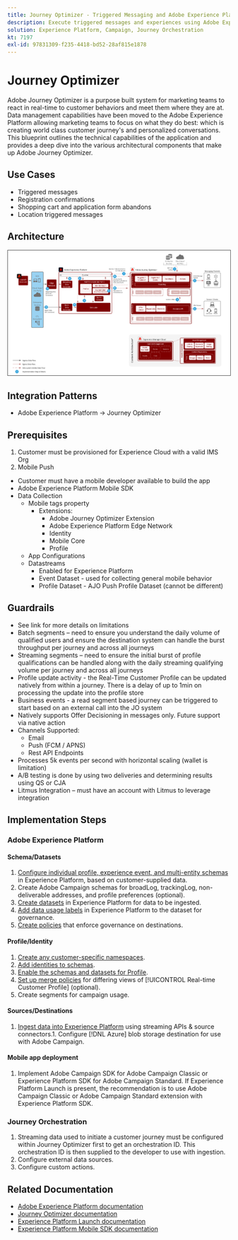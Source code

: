 ```yaml
---
title: Journey Optimizer - Triggered Messaging and Adobe Experience Platform Blueprint
description: Execute triggered messages and experiences using Adobe Experience Platform as a central hub of streaming data, customer profiles, and segmentation.
solution: Experience Platform, Campaign, Journey Orchestration
kt: 7197
exl-id: 97831309-f235-4418-bd52-28af815e1878
---
```

# Journey Optimizer

Adobe Journey Optimizer is a purpose built system for marketing teams to react in real-time to customer behaviors and meet them where they are at. Data management capabilities have been moved to the Adobe Experience Platform allowing marketing teams to focus on what they do best: which is creating world class customer journey's and personalized conversations.  This blueprint outlines the technical capabilities of the application and provides a deep dive into the various architectural components that make up Adobe Journey Optimizer. 

## Use Cases

* Triggered messages
* Registration confirmations
* Shopping cart and application form abandons
* Location triggered messages

## Architecture

<img src="assets/journey-optimizer.png" alt="Reference architecture for the Triggered Messaging and Adobe Experience Platform blueprint" style="border:1px solid #4a4a4a" />

## Integration Patterns

* Adobe Experience Platform -> Journey Optimizer

## Prerequisites

1. Customer must be provisioned for Experience Cloud with a valid IMS Org
1. Mobile Push

* Customer must have a mobile developer available to build the app 
* Adobe Experience Platform Mobile SDK
* Data Collection
   * Mobile tags property
      * Extensions: 
        * Adobe Journey Optimizer Extension
        * Adobe Experience Platform Edge Network
        * Identity
        * Mobile Core
        * Profile
    * App Configurations
    * Datastreams
        * Enabled for Experience Platform
        * Event Dataset - used for collecting general mobile behavior
        * Profile Dataset - AJO Push Profile Dataset (cannot be different)

## Guardrails

* See link for more details on limitations
* Batch segments – need to ensure you understand the daily volume of qualified users and ensure the destination system can handle the burst throughput per journey and across all journeys
* Streaming segments – need to ensure the initial burst of profile qualifications can be handled along with the daily streaming qualifying volume per journey and across all journeys
* Profile update activity - the Real-Time Customer Profile can be updated natively from within a journey.  There is a delay of up to 1min on processing the update into the profile store
* Business events - a read segment based journey can be triggered to start based on an external call into the JO system
* Natively supports Offer Decisioning in messages only. Future support via native action
* Channels Supported:
  * Email
  * Push (FCM / APNS)
  * Rest API Endpoints
* Processes 5k events per second with horizontal scaling (wallet is limitation)
* A/B testing is done by using two deliveries and determining results using QS or CJA
* Litmus Integration – must have an account with Litmus to leverage integration

## Implementation Steps

### Adobe Experience Platform

#### Schema/Datasets

1. [Configure individual profile, experience event, and multi-entity schemas](https://experienceleague.adobe.com/?recommended=ExperiencePlatform-D-1-2021.1.xdm) in Experience Platform, based on customer-supplied data.
1. Create Adobe Campaign schemas for broadLog, trackingLog, non-deliverable addresses, and profile preferences (optional).
1. [Create datasets](https://experienceleague.adobe.com/docs/platform-learn/tutorials/data-ingestion/create-datasets-and-ingest-data.html) in Experience Platform for data to be ingested.
1. [Add data usage labels](https://experienceleague.adobe.com/docs/platform-learn/tutorials/data-governance/classify-data-using-governance-labels.html) in Experience Platform to the dataset for governance.
1. [Create policies](https://experienceleague.adobe.com/docs/platform-learn/tutorials/data-governance/create-data-usage-policies.html) that enforce governance on destinations.

#### Profile/Identity

1. [Create any customer-specific namespaces](https://experienceleague.adobe.com/docs/platform-learn/tutorials/identities/label-ingest-and-verify-identity-data.html).
1. [Add identities to schemas](https://experienceleague.adobe.com/docs/platform-learn/tutorials/identities/label-ingest-and-verify-identity-data.html).
1. [Enable the schemas and datasets for Profile](https://experienceleague.adobe.com/docs/platform-learn/tutorials/profiles/bring-data-into-the-real-time-customer-profile.html).
1. [Set up merge policies](https://experienceleague.adobe.com/docs/platform-learn/tutorials/profiles/create-merge-policies.html) for differing views of [!UICONTROL Real-time Customer Profile] (optional).
1. Create segments for campaign usage.

#### Sources/Destinations

1. [Ingest data into Experience Platform](https://experienceleague.adobe.com/?recommended=ExperiencePlatform-D-1-2020.1.dataingestion) using streaming APIs & source connectors.1. Configure [!DNL Azure] blob storage destination for use with Adobe Campaign.

#### Mobile app deployment

1. Implement Adobe Campaign SDK for Adobe Campaign Classic or Experience Platform SDK for Adobe Campaign Standard. If Experience Platform Launch is present, the recommendation is to use Adobe Campaign Classic or Adobe Campaign Standard extension with Experience Platform SDK.


### Journey Orchestration

1. Streaming data used to initiate a customer journey must be configured within Journey Optimizer first to get an orchestration ID. This orchestration ID is then supplied to the developer to use with ingestion.
1. Configure external data sources.
1. Configure custom actions.

## Related Documentation

* [Adobe Experience Platform documentation](https://experienceleague.adobe.com/docs/experience-platform.html?lang=en)
* [Journey Optimizer documentation](https://experienceleague.adobe.com/docs/journey-orchestration.html?lang=en)
* [Experience Platform Launch documentation](https://experienceleague.adobe.com/docs/launch.html?lang=en)
* [Experience Platform Mobile SDK documentation](https://experienceleague.adobe.com/docs/mobile.html?lang=en)
